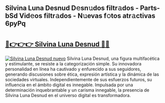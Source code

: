 ## Silvina Luna Desnud D𝚎sn𝚞dos filtr𝚊dos - Parts-bSd Vid𝚎os filtr𝚊dos - N𝚞evas f𝚘tos atr𝚊ctivas 6pyPq

# <h2><a href="http://mbcuj0.tromn.icu/?c=Silvina+Luna+Desnud">🔗👉👉👉 Silvina Luna Desnud 🔗🔗</a></h2>

[![Silvina Luna Desnud nuevo](https://i.imgur.com/pEAQMta.gif)](http://mbcuj0.tromn.icu/?c=Silvina+Luna+Desnud)
Silvina Luna Desnud, una figura multifacética y estimulante, se resiste a la categorización simple. Su innovadora personalidad en línea ha cautivado y enfurecido a sus seguidores, generando discusiones sobre ética, expresión artística y la dinámica de las sociedades virtuales. Independientemente de sus esfuerzos futuros, su influencia en el ámbito digital es innegable. Impulsada por una determinación inquebrantable y un carisma innegable, la presencia de Silvina Luna Desnud en el universo digital es transformadora.
